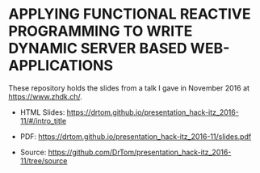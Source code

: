 
# APPLYING FUNCTIONAL REACTIVE PROGRAMMING TO WRITE DYNAMIC SERVER BASED WEB-APPLICATIONS

These repository holds the slides from a talk I gave in November 2016 at https://www.zhdk.ch/.

* HTML Slides: https://drtom.github.io/presentation_hack-itz_2016-11/#/intro_title

* PDF: https://drtom.github.io/presentation_hack-itz_2016-11/slides.pdf

* Source: https://github.com/DrTom/presentation_hack-itz_2016-11/tree/source
